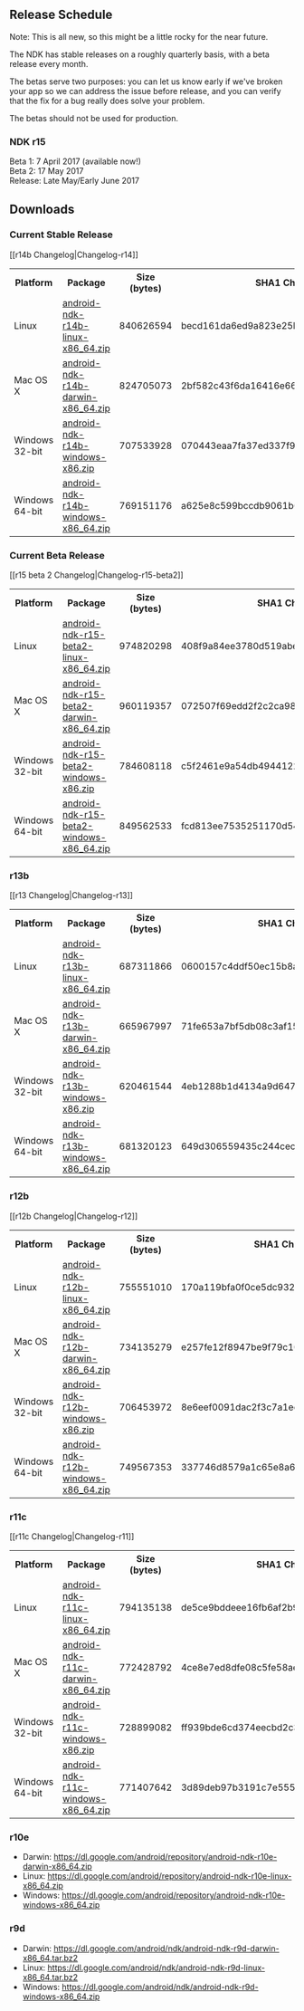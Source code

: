 Release Schedule
----------------

Note: This is all new, so this might be a little rocky for the near future.

The NDK has stable releases on a roughly quarterly basis, with a beta release every month.

The betas serve two purposes: you can let us know early if we've broken your app so we can address the issue before release, and you can verify that the fix for a bug really does solve your problem.

The betas should not be used for production.

### NDK r15

Beta 1: 7 April 2017 (available now!)  
Beta 2: 17 May 2017  
Release: Late May/Early June 2017

Downloads
---------

### Current Stable Release

[[r14b Changelog|Changelog-r14]]

<table>
  <tr>
    <th>Platform</th>
    <th>Package</th>
    <th>Size (bytes)</th>
    <th>SHA1 Checksum</th>
  </tr>
  <tr>
    <td>Linux</td>
    <td><a href="https://dl.google.com/android/repository/android-ndk-r14b-linux-x86_64.zip">android-ndk-r14b-linux-x86_64.zip</a></td>
    <td>840626594</td>
    <td>becd161da6ed9a823e25be5c02955d9cbca1dbeb</td>
  </tr>
  <tr>
    <td>Mac OS X</td>
    <td><a href="https://dl.google.com/android/repository/android-ndk-r14b-darwin-x86_64.zip">android-ndk-r14b-darwin-x86_64.zip</a></td>
    <td>824705073</td>
    <td>2bf582c43f6da16416e66203d158a6dfaba4277c</td>
  </tr>
  <tr>
    <td>Windows 32-bit</td>
    <td><a href="https://dl.google.com/android/repository/android-ndk-r14b-windows-x86.zip">android-ndk-r14b-windows-x86.zip</a></td>
    <td>707533928</td>
    <td>070443eaa7fa37ed337f91c655e02ca708d37c92</td>
  </tr>
  <tr>
    <td>Windows 64-bit</td>
    <td><a href="https://dl.google.com/android/repository/android-ndk-r14b-windows-x86_64.zip">android-ndk-r14b-windows-x86_64.zip</a></td>
    <td>769151176</td>
    <td>a625e8c599bccdb9061b61dcf3d1f1a01071613f</td>
  </tr>
</table>

### Current Beta Release

[[r15 beta 2 Changelog|Changelog-r15-beta2]]

<table>
  <tr>
    <th>Platform</th>
    <th>Package</th>
    <th>Size (bytes)</th>
    <th>SHA1 Checksum</th>
  </tr>
  <tr>
    <td>Linux</td>
    <td><a href="https://dl.google.com/android/repository/android-ndk-r15-beta2-linux-x86_64.zip">android-ndk-r15-beta2-linux-x86_64.zip</a></td>
    <td>974820298</td>
    <td>408f9a84ee3780d519abe4b37358ede49d93afd0</td>
  </tr>
  <tr>
    <td>Mac OS X</td>
    <td><a href="https://dl.google.com/android/repository/android-ndk-r15-beta2-darwin-x86_64.zip">android-ndk-r15-beta2-darwin-x86_64.zip</a></td>
    <td>960119357</td>
    <td>072507f69edd2f2c2ca98c3b19f2ce7cc20170f9</td>
  </tr>
  <tr>
    <td>Windows 32-bit</td>
    <td><a href="https://dl.google.com/android/repository/android-ndk-r15-beta2-windows-x86.zip">android-ndk-r15-beta2-windows-x86.zip</a></td>
    <td>784608118</td>
    <td>c5f2461e9a54db4944122e32cddb171649030850</td>
  </tr>
  <tr>
    <td>Windows 64-bit</td>
    <td><a href="https://dl.google.com/android/repository/android-ndk-r15-beta2-windows-x86_64.zip">android-ndk-r15-beta2-windows-x86_64.zip</a></td>
    <td>849562533</td>
    <td>fcd813ee7535251170d5417b33c810b135c1066a</td>
  </tr>
</table>

### r13b

[[r13 Changelog|Changelog-r13]]

<table>
  <tr>
    <th>Platform</th>
    <th>Package</th>
    <th>Size (bytes)</th>
    <th>SHA1 Checksum</th>
  </tr>
  <tr>
    <td>Linux</td>
    <td><a href="https://dl.google.com/android/repository/android-ndk-r13b-linux-x86_64.zip">android-ndk-r13b-linux-x86_64.zip</a></td>
    <td>687311866</td>
    <td>0600157c4ddf50ec15b8a037cfc474143f718fd0</td>
  </tr>
  <tr>
    <td>Mac OS X</td>
    <td><a href="https://dl.google.com/android/repository/android-ndk-r13b-darwin-x86_64.zip">android-ndk-r13b-darwin-x86_64.zip</a></td>
    <td>665967997</td>
    <td>71fe653a7bf5db08c3af154735b6ccbc12f0add5</td>
  </tr>
  <tr>
    <td>Windows 32-bit</td>
    <td><a href="https://dl.google.com/android/repository/android-ndk-r13b-windows-x86.zip">android-ndk-r13b-windows-x86.zip</a></td>
    <td>620461544</td>
    <td>4eb1288b1d4134a9d6474eb247f0448808d52408</td>
  </tr>
  <tr>
    <td>Windows 64-bit</td>
    <td><a href="https://dl.google.com/android/repository/android-ndk-r13b-windows-x86_64.zip">android-ndk-r13b-windows-x86_64.zip</a></td>
    <td>681320123</td>
    <td>649d306559435c244cec5881b880318bb3dee53a</td>
  </tr>
</table>

### r12b

[[r12b Changelog|Changelog-r12]]

<table>
  <tr>
    <th>Platform</th>
    <th>Package</th>
    <th>Size (bytes)</th>
    <th>SHA1 Checksum</th>
  </tr>
  <tr>
    <td>Linux</td>
    <td><a
href="https://dl.google.com/android/repository/android-ndk-r12b-linux-x86_64.zip">android-ndk-r12b-linux-x86_64.zip</a></td>
    <td>755551010</td>
    <td>170a119bfa0f0ce5dc932405eaa3a7cc61b27694</td>
  </tr>
  <tr>
    <td>Mac OS X</td>
    <td><a
href="https://dl.google.com/android/repository/android-ndk-r12b-darwin-x86_64.zip">android-ndk-r12b-darwin-x86_64.zip</a></td>
    <td>734135279</td>
    <td>e257fe12f8947be9f79c10c3fffe87fb9406118a</td>
  </tr>
  <tr>
    <td>Windows 32-bit</td>
    <td><a
href="https://dl.google.com/android/repository/android-ndk-r12b-windows-x86.zip">android-ndk-r12b-windows-x86.zip</a></td>
    <td>706453972</td>
    <td>8e6eef0091dac2f3c7a1ecbb7070d4fa22212c04</td>
  </tr>
  <tr>
    <td>Windows 64-bit</td>
    <td><a
href="https://dl.google.com/android/repository/android-ndk-r12b-windows-x86_64.zip">android-ndk-r12b-windows-x86_64.zip</a></td>
    <td>749567353</td>
    <td>337746d8579a1c65e8a69bf9cbdc9849bcacf7f5</td>
  </tr>
</table>

### r11c

[[r11c Changelog|Changelog-r11]]

<table>
  <tr>
    <th>Platform</th>
    <th>Package</th>
    <th>Size (bytes)</th>
    <th>SHA1 Checksum</th>
  </tr>
  <tr>
    <td>Linux</td>
    <td><a href="https://dl.google.com/android/repository/android-ndk-r11c-linux-x86_64.zip">android-ndk-r11c-linux-x86_64.zip</a></td>
    <td>794135138</td>
    <td>de5ce9bddeee16fb6af2b9117e9566352aa7e279</td>
  </tr>
  <tr>
    <td>Mac OS X</td>
    <td><a href="https://dl.google.com/android/repository/android-ndk-r11c-darwin-x86_64.zip">android-ndk-r11c-darwin-x86_64.zip</a></td>
    <td>772428792</td>
    <td>4ce8e7ed8dfe08c5fe58aedf7f46be2a97564696</td>
  </tr>
  <tr>
    <td>Windows 32-bit</td>
    <td><a href="https://dl.google.com/android/repository/android-ndk-r11c-windows-x86.zip">android-ndk-r11c-windows-x86.zip</a></td>
    <td>728899082</td>
    <td>ff939bde6cd374eecbd2c3b2ad218697f9a5038c</td>
  </tr>
  <tr>
    <td>Windows 64-bit</td>
    <td><a href="https://dl.google.com/android/repository/android-ndk-r11c-windows-x86_64.zip">android-ndk-r11c-windows-x86_64.zip</a></td>
    <td>771407642</td>
    <td>3d89deb97b3191c7e5555f1313ad35059479f071</td>
  </tr>
</table>

### r10e

* Darwin: https://dl.google.com/android/repository/android-ndk-r10e-darwin-x86_64.zip
* Linux: https://dl.google.com/android/repository/android-ndk-r10e-linux-x86_64.zip
* Windows: https://dl.google.com/android/repository/android-ndk-r10e-windows-x86_64.zip

### r9d

* Darwin: https://dl.google.com/android/ndk/android-ndk-r9d-darwin-x86_64.tar.bz2
* Linux: https://dl.google.com/android/ndk/android-ndk-r9d-linux-x86_64.tar.bz2
* Windows: https://dl.google.com/android/ndk/android-ndk-r9d-windows-x86_64.zip
